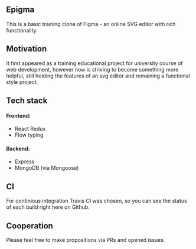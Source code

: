 ## Epigma
This is a basic training clone of Figma - an online SVG editor with rich functionality.

## Motivation
It first appeared as a training educational project for university course of web development, however now is striving to become something more helpful, still holding the features of an svg editor and remaining a functional style project. 

## Tech stack
#### Frontend: 
 - React Redux
 - Flow typing
#### Backend: 
 - Express
 - MongoDB (via Mongoose)
 
 ## CI
For continious integration Travis CI was chosen, so you can see the status of each build right here on Github.

## Cooperation
Please feel free to make propositions via PRs and opened issues.
 
